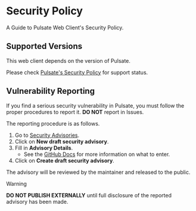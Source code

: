# Security Policy

A Guide to Pulsate Web Client's Security Policy.

## Supported Versions

This web client depends on the version of Pulsate.

Please check [Pulsate's Security Policy](https://github.com/pulsate-dev/pulsate/blob/main/SECURITY.md#supported-versions) for support status.

## Vulnerability Reporting

If you find a serious security vulnerability in Pulsate, you must follow the proper procedures to report it. **DO NOT** report in Issues.

The reporting procedure is as follows.

1. Go to [Security Advisories](https://github.com/pulsate-dev/pulsate-web/security/advisories).
2. Click on **New draft security advisory**.
3. Fill in **Advisory Details**.
   - See the [GitHub Docs](https://docs.github.com/ja/code-security/security-advisories/working-with-repository-security-advisories/creating-a-repository-security-advisory#creating-a-security-advisory) for more information on what to enter.
4. Click on **Create draft security advisory**.

The advisory will be reviewed by the maintainer and released to the public.

> [!WARNING]  
> **DO NOT PUBLISH EXTERNALLY** until full disclosure of the reported advisory has been made.
